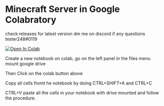 # Minecraft Server in Google Colabratory
check releases for latest version
dm me on discord if any questions tester248#0119

[![Open In Colab](https://colab.research.google.com/assets/colab-badge.svg)](https://colab.research.google.com/github/chonkey821/mc_colab/blob/main/Minecraft%20Server%20v7.0.ipynb)

Create a new notebook on colab, go on the left panel in the files menu mount google drive

Then Click on the colab button above 

Copy all cells fromt he notebook by doing CTRL+SHIFT+A and CTRL+C

CTRL+V paste all the cells in your notebook with drive mounted and follow the procedure.
